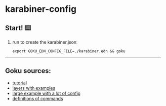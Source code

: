 # karabiner-config

<!-- [original gist](https://gist.github.com/sturmenta/908c86ebe3533a1fd48c9edabb80efb2) -->

## Start! ⌨️

1. run to create the karabiner.json:

    `export GOKU_EDN_CONFIG_FILE=./karabiner.edn && goku`

---

## Goku sources:

- [tutorial](https://github.com/yqrashawn/GokuRakuJoudo/blob/master/tutorial.md)
- [layers with examples](https://gist.github.com/gsinclair/f4ab34da53034374eb6164698a0a8ace)
- [large example with a lot of config](https://raw.githubusercontent.com/kiinoda/goku/master/karabiner.edn)
- [definitions of commands](https://github.com/yqrashawn/GokuRakuJoudo/blob/master/tutorial.md#command-a-to-control-1)